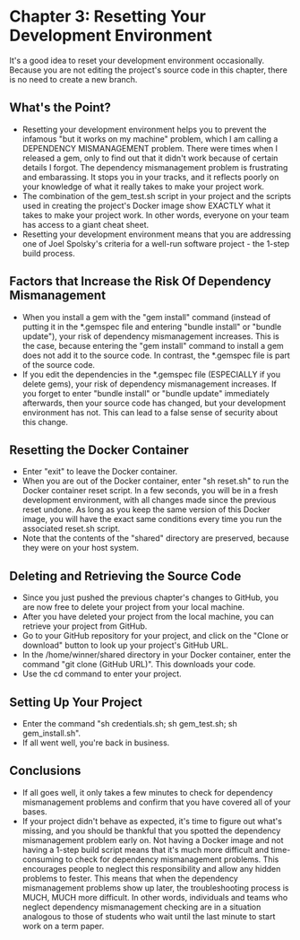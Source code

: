 # Chapter 3: Resetting Your Development Environment

It's a good idea to reset your development environment occasionally. Because you are not editing the project's source code in this chapter, there is no need to create a new branch.

## What's the Point?
* Resetting your development environment helps you to prevent the infamous "but it works on my machine" problem, which I am calling a DEPENDENCY MISMANAGEMENT problem.  There were times when I released a gem, only to find out that it didn't work because of certain details I forgot.  The dependency mismanagement problem is frustrating and embarassing. It stops you in your tracks, and it reflects poorly on your knowledge of what it really takes to make your project work.
* The combination of the gem_test.sh script in your project and the scripts used in creating the project's Docker image show EXACTLY what it takes to make your project work. In other words, everyone on your team has access to a giant cheat sheet.
* Resetting your development environment means that you are addressing one of Joel Spolsky's criteria for a well-run software project - the 1-step build process.

## Factors that Increase the Risk Of Dependency Mismanagement
* When you install a gem with the "gem install" command (instead of putting it in the *.gemspec file and entering "bundle install" or "bundle update"), your risk of dependency mismanagement increases. This is the case, because entering the "gem install" command to install a gem does not add it to the source code. In contrast, the *.gemspec file is part of the source code.
* If you edit the dependencies in the *.gemspec file (ESPECIALLY if you delete gems), your risk of dependency mismanagement increases. If you forget to enter "bundle install" or "bundle update" immediately afterwards, then your source code has changed, but your development environment has not. This can lead to a false sense of security about this change.

## Resetting the Docker Container
* Enter "exit" to leave the Docker container.
* When you are out of the Docker container, enter "sh reset.sh" to run the Docker container reset script. In a few seconds, you will be in a fresh development environment, with all changes made since the previous reset undone. As long as you keep the same version of this Docker image, you will have the exact same conditions every time you run the associated reset.sh script.
* Note that the contents of the "shared" directory are preserved, because they were on your host system.

## Deleting and Retrieving the Source Code
* Since you just pushed the previous chapter's changes to GitHub, you are now free to delete your project from your local machine.
* After you have deleted your project from the local machine, you can retrieve your project from GitHub.
* Go to your GitHub repository for your project, and click on the "Clone or download" button to look up your project's GitHub URL.
* In the /home/winner/shared directory in your Docker container, enter the command "git clone (GitHub URL)". This downloads your code.
* Use the cd command to enter your project.

## Setting Up Your Project
* Enter the command "sh credentials.sh; sh gem_test.sh; sh gem_install.sh".
* If all went well, you're back in business.

## Conclusions
* If all goes well, it only takes a few minutes to check for dependency mismanagement problems and confirm that you have covered all of your bases.
* If your project didn't behave as expected, it's time to figure out what's missing, and you should be thankful that you spotted the dependency mismanagement problem early on.  Not having a Docker image and not having a 1-step build script means that it's much more difficult and time-consuming to check for dependency mismanagement problems. This encourages people to neglect this responsibility and allow any hidden problems to fester. This means that when the dependency mismanagement problems show up later, the troubleshooting process is MUCH, MUCH more difficult. In other words, individuals and teams who neglect dependency mismanagement checking are in a situation analogous to those of students who wait until the last minute to start work on a term paper.
